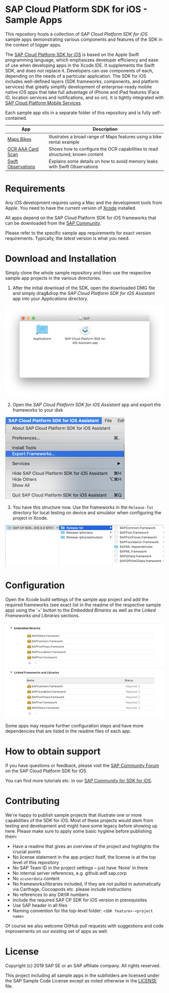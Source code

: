 # SAP Cloud Platform SDK for iOS - Sample Apps
This repository hosts a collection of *SAP Cloud Platform SDK for iOS* sample apps demonstrating various components and features of the SDK in the context of bigger apps.

The [SAP Cloud Platform SDK for iOS](https://help.sap.com/viewer/p/SAP_CLOUD_PLATFORM_SDK_FOR_IOS) is based on the Apple Swift programming language, which emphasizes developer efficiency and ease of use when developing apps in the Xcode IDE. 
It supplements the Swift SDK, and does not replace it. 
Developers can use components of each, depending on the needs of a particular application.
The SDK for iOS includes well-defined layers (SDK frameworks, components, and platform services) that greatly simplify development of enterprise-ready mobile native iOS apps that take full advantage of iPhone and iPad features (Face ID, location services and notifications, and so on). 
It is tightly integrated with [SAP Cloud Platform Mobile Services](https://help.sap.com/viewer/p/SAP_CLOUD_PLATFORM_MOBILE_SERVICES).

Each sample app sits in a separate folder of this repository and is fully self-contained.

| App                                       | Description                                                                |
| ----------------------------------------- | -------------------------------------------------------------------------- |
| [Maps Bikes](maps-bikes)                  | Illustrates a broad range of Maps features using a bike rental example |
| [OCR AAA Card Scan](ocr-AAACardScan)      | Shows how to configure the OCR capabilities to read structured, known content |
| [Swift Observations](swift-observations)  | Explains some details on how to avoid memory leaks with Swift Observations |

# Requirements
Any iOS development requires using a Mac and the development tools from Apple.
You need to have the current version of [Xcode](https://developer.apple.com/xcode/) installed.

All apps depend on the SAP Cloud Platform SDK for iOS frameworks that can be downloaded from the [SAP Community](https://www.sap.com/developer/trials-downloads/additional-downloads/sap-cloud-platform-sdk-for-ios-14485.html).

Please refer to the specific sample app requirements for exact version requirements.
Typically, the *latest* version is what you need.

# Download and Installation
Simply clone the whole sample repository and then use the respective sample app projects in the various directories.

1. After the initial download of the SDK, open the downloaded DMG file and simply drag&drop the *SAP Cloud Platform SDK for iOS Assistant* app into your *Applications* directory.

![Install Assistant](README-images/SDK-install-assistant.png)

2. Open the *SAP Cloud Platform SDK for iOS Assistant* app and export the frameworks to your disk

![Export Menu](README-images/SDK-install-export-frameworks.png)

3. You have this structure now. Use the frameworks in the `Release-fat` directory for local testing on device and simulator when configuring the project in Xcode.

![SDK Folder](README-images/SDK-install-folderstructure.png)

# Configuration
Open the Xcode build settings of the sample app project and add the required frameworks (see exact list in the readme of the respective sample app) using the '+' button to the *Embedded Binaries* as well as the *Linked Frameworks and Libraries* sections.

![Build Settings](README-images/SDK-install-add-frameworks.png)

Some apps may require further configuration steps and have more dependencies that are listed in the readme files of each app.

# How to obtain support
If you have questions or feedback, please visit the [SAP Community Forum](https://answers.sap.com/tags/73554900100800000743) on the SAP Cloud Platform SDK for iOS.

You can find more tutorials etc. in our [SAP Community for SDK for iOS](https://developers.sap.com/topics/cloud-platform-sdk-for-ios.html).

# Contributing
We're happy to publish sample projects that illustrate one or more capabilities of the SDK for iOS. 
Most of these projects would stem from testing and development and might have some legacy before showing up here.
Please make sure to apply some basic hygiene before publishing them:
* Have a readme that gives an overview of the project and highlights the crucial points
* No license statement in the app project itself, the license is at the top level of this repository
* No SAP Team ID in the project settings – just have ‘None’ in there
* No internal server references, e.g. github.wdf.sap.corp
* No `xcuserdata` content
* No frameworks/libraries included, if they are not pulled in automatically via Carthage, Cocoapods etc. please include instructions
* No references to any D#/I# numbers
* Include the required SAP CP SDK for iOS version in prerequisites
* Use SAP header in all files
* Naming convention for the top-level folder: `<SDK feature>-<project name>`

Of course we also welcome GitHub pull requests with suggestions and code improvements on our existing set of apps as well.

# License
Copyright (c) 2019 SAP SE or an SAP affiliate company. 
All rights reserved.

This project including all sample apps in the subfolders are licensed under the SAP Sample Code License except as noted otherwise in the [LICENSE](LICENSE) file.
